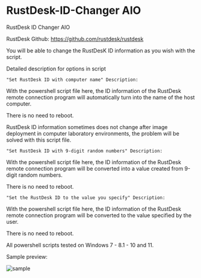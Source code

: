# RustDesk-ID-Changer AIO
RustDesk ID Changer AIO

RustDesk Github: https://github.com/rustdesk/rustdesk

You will be able to change the RustDesK ID information as you wish with the script.

Detailed description for options in script

	"Set RustDesk ID with computer name" Description:
With the powershell script file here, the ID information of the RustDesk remote connection program will automatically turn into the name of the host computer.

There is no need to reboot.

RustDesk ID information sometimes does not change after image deployment in computer laboratory environments, the problem will be solved with this script file.


	"Set RustDesk ID with 9-digit random numbers" Description:
With the powershell script file here, the ID information of the RustDesk remote connection program will be converted into a value created from 9-digit random numbers.

There is no need to reboot.


	"Set the RustDesk ID to the value you specify" Description:

With the powershell script file here, the ID information of the RustDesk remote connection program will be converted to the value specified by the user.

There is no need to reboot.


All powershell scripts tested on Windows 7 - 8.1 - 10 and 11.

Sample preview:

![sample](https://github.com/abdullah-erturk/RustDesk-ID-Changer/blob/main/RustDesk_ID_Changer.jpg)


